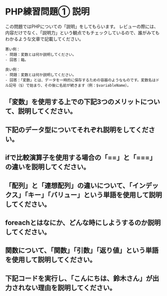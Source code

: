 # PHP練習問題① 説明
この問題ではPHPについての「説明」をしてもらいます。
レビューの際には、内容だけでなく、「説明力」という観点でもチェックしているので、誰がみてもわかるような文章で記載してください。

```
悪い例：
- 問題：変数とは何か説明してください。
- 回答：箱。

良い例：
- 問題：変数とは何か説明してください。
- 回答：「変数」とは、データを一時的に保存するための容器のようなものです。変数名はドル記号（$）で始まり、その後に名前が続きます（例：$variableName）。
```

## 「変数」を使用する上での下記3つのメリットについて、説明してください。

## 下記のデータ型についてそれぞれ説明をしてください。


## ifで比較演算子を使用する場合の「==」と「===」の違いを説明してください。


## 「配列」と「連想配列」の違いについて、「インデックス」「キー」「バリュー」という単語を使用して説明してください。


## foreachとはなにか、どんな時にしようするのか説明してください。


## 関数について、「関数」「引数」「返り値」という単語を使用して説明してください。


## 下記コードを実行し、「こんにちは、鈴木さん」が出力されない理由を説明してください。

